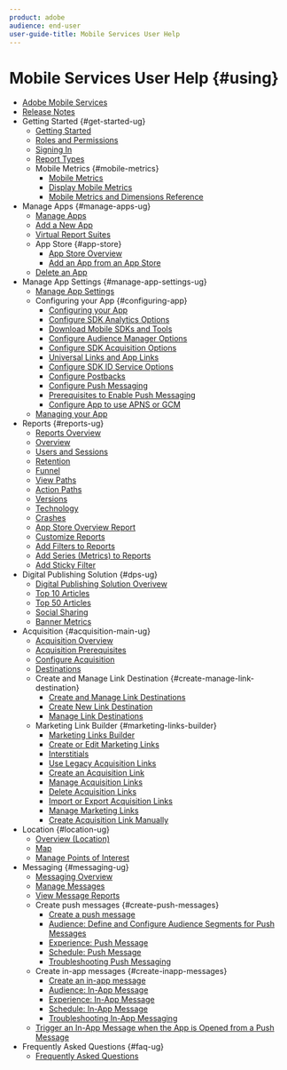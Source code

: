 ```yaml
---
product: adobe
audience: end-user
user-guide-title: Mobile Services User Help
---
```


# Mobile Services User Help {#using}

+ [Adobe Mobile Services](home.md)
+ [Release Notes](whatsnew.md)
+ Getting Started {#get-started-ug}
   + [Getting Started](gs/gs.md)
   + [Roles and Permissions](gs/c-mob-roles-and-permissions.md)
   + [Signing In](gs/gs-signin.md)
   + [Report Types](gs/reports-types.md)
   + Mobile Metrics {#mobile-metrics}
     + [Mobile Metrics](gs/metrics/metrics.md)
     + [Display Mobile Metrics](gs/metrics/overview.md)
     + [Mobile Metrics and Dimensions Reference](gs/metrics/metrics-reference.md)
+ Manage Apps {#manage-apps-ug}
   + [Manage Apps](manage-apps/manage-apps.md)
   + [Add a New App](manage-apps/t-new-app.md)
   + [Virtual Report Suites](manage-apps/c-mob-vrs.md)
   + App Store {#app-store}
     + [App Store Overview](manage-apps/c-app-store/c-app-store.md)
     + [Add an App from an App Store](manage-apps/c-app-store/t-app-store-app.md)
   + [Delete an App](manage-apps/t-delete-apps.md)
+ Manage App Settings {#manage-app-settings-ug}
   + [Manage App Settings](c-manage-app-settings/c-manage-app-settings.md)
   + Configuring your App {#configuring-app}
      + [Configuring your App](c-manage-app-settings/c-mob-confg-app/c-mob-confg-app.md)
      + [Configure SDK Analytics Options](c-manage-app-settings/c-mob-confg-app/t-config-analytics/t-config-analytics.md)
      + [Download Mobile SDKs and Tools](c-manage-app-settings/c-mob-confg-app/t-config-analytics/download-sdk.md)
      + [Configure Audience Manager Options](c-manage-app-settings/c-mob-confg-app/t-config-aam.md)
      + [Configure SDK Acquisition Options](c-manage-app-settings/c-mob-confg-app/t-config-acquisition.md)
      + [Universal Links and App Links](c-manage-app-settings/c-mob-confg-app/c-universal-app-links.md)
      + [Configure SDK ID Service Options](c-manage-app-settings/c-mob-confg-app/t-config-visitor.md)
      + [Configure Postbacks](c-manage-app-settings/c-mob-confg-app/signals.md)
      + [Configure Push Messaging](c-manage-app-settings/c-mob-confg-app/configure-push-messaging/configure-push-messaging.md)
      + [Prerequisites to Enable Push Messaging](c-manage-app-settings/c-mob-confg-app/configure-push-messaging/prerequisites-push-messaging.md)
      + [Configure App to use APNS or GCM](c-manage-app-settings/c-mob-confg-app/configure-push-messaging/configure-app-apns-gcm.md)
   + [Managing your App](c-manage-app-settings/c-mob-manage-app.md)
+ Reports {#reports-ug}
   + [Reports Overview](usage/usage.md)
   + [Overview](usage/usage-overview.md)
   + [Users and Sessions](usage/users-sessions.md)
   + [Retention](usage/reports-retention.md)
   + [Funnel](usage/reports-funnel.md)
   + [View Paths](usage/reports-view-paths.md)
   + [Action Paths](usage/reports-action-paths.md)
   + [Versions](usage/c-reports-versions.md)
   + [Technology](usage/reports-technology.md)
   + [Crashes](usage/c-crashes.md)
   + [App Store Overview Report](usage/c-app-store-store-performance.md)
   + [Customize Reports](usage/reports-customize/reports-customize.md)
   + [Add Filters to Reports](usage/reports-customize/t-reports-customize.md)
   + [Add Series (Metrics) to Reports](usage/reports-customize/t-reports-series.md)
   + [Add Sticky Filter](usage/reports-customize/t-sticky-filter.md)
+ Digital Publishing Solution {#dps-ug}
   + [Digital Publishing Solution Overivew](dps/dps.md)
   + [Top 10 Articles](dps/dps-top-ten-articles.md)
   + [Top 50 Articles](dps/dps-top-50-articles.md)
   + [Social Sharing](dps/dps-social-sharing.md)
   + [Banner Metrics](dps/dps-banner-metrics.md)
+ Acquisition {#acquisition-main-ug}
   + [Acquisition Overview](acquisition-main/acquisition-main.md)
   + [Acquisition Prerequisites](acquisition-main/c-acquisition-prerequisites.md)
   + [Configure Acquisition](acquisition-main/t-enable-acquisition.md)
   + [Destinations](acquisition-main/c-create-destinations.md)
   + Create and Manage Link Destination {#create-manage-link-destination}
     + [Create and Manage Link Destinations](acquisition-main/c-manage-link-destinations/c-manage-link-destinations.md)
     + [Create New Link Destination](acquisition-main/c-manage-link-destinations/t-create-new-app-deep-link-destination.md)
     + [Manage Link Destinations](acquisition-main/c-manage-link-destinations/t-archive-unarchive-link-destinations.md)
   + Marketing Link Builder {#marketing-links-builder}
     + [Marketing Links Builder](acquisition-main/c-marketing-links-builder/c-marketing-links-builder.md)
     + [Create or Edit Marketing Links](acquisition-main/c-marketing-links-builder/t-create-edit-adobe-links/t-create-edit-adobe-links.md)
     + [Interstitials](acquisition-main/c-marketing-links-builder/t-create-edit-adobe-links/t-interstitials.md)
     + [Use Legacy Acquisition Links](acquisition-main/c-marketing-links-builder/t-create-edit-adobe-links/c-use-legacy-acquisition-links/c-use-legacy-acquisition-links.md)
     + [Create an Acquisition Link](acquisition-main/c-marketing-links-builder/t-create-edit-adobe-links/c-use-legacy-acquisition-links/t-acquisition-link.md)
     + [Manage Acquisition Links](acquisition-main/c-marketing-links-builder/t-create-edit-adobe-links/c-use-legacy-acquisition-links/c-manage-acquisition-links/c-manage-acquisition-links.md)
     + [Delete Acquisition Links](acquisition-main/c-marketing-links-builder/t-create-edit-adobe-links/c-use-legacy-acquisition-links/c-manage-acquisition-links/t-acquisition-del.md)
     + [Import or Export Acquisition Links](acquisition-main/c-marketing-links-builder/t-create-edit-adobe-links/c-use-legacy-acquisition-links/c-manage-acquisition-links/t-acquisition-import.md)
     + [Manage Marketing Links](acquisition-main/c-marketing-links-builder/c-manage-adobe-links.md)
     + [Create Acquisition Link Manually](acquisition-main/c-marketing-links-builder/acquisition-link-manual.md)
+ Location {#location-ug}
   + [Overview (Location)](location/c-location-overview.md)
   + [Map](location/c-map-points.md)
   + [Manage Points of Interest](location/t-manage-points.md)
+ Messaging {#messaging-ug}
   + [Messaging Overview](in-app-messaging/in-app-messaging.md)
   + [Manage Messages](in-app-messaging/messages-manage/messages-manage.md)
   + [View Message Reports](in-app-messaging/messages-manage/view-message-reports.md)
   + Create push messages {#create-push-messages}
      + [Create a push message](in-app-messaging/t-create-push-message/t-create-push-message.md)
      + [Audience: Define and Configure Audience Segments for Push Messages](in-app-messaging/t-create-push-message/c-audience-push-message.md)
      + [Experience: Push Message](in-app-messaging/t-create-push-message/c-experience--push-message.md)
      + [Schedule: Push Message](in-app-messaging/t-create-push-message/c-schedule-push-message.md)
      + [Troubleshooting Push Messaging](in-app-messaging/t-create-push-message/c-troubleshooting-push-messaging.md)
   + Create in-app messages {#create-inapp-messages}
      + [Create an in-app message](in-app-messaging/t-in-app-message/t-in-app-message.md)
      + [Audience: In-App Message](in-app-messaging/t-in-app-message/c-audience-in-app-message.md)
      + [Experience: In-App Message](in-app-messaging/t-in-app-message/c-experience-in-app-message.md)
      + [Schedule: In-App Message](in-app-messaging/t-in-app-message/c-schedule-in-app-message.md)
      + [Troubleshooting In-App Messaging](in-app-messaging/t-in-app-message/in-apps-ts.md)
   + [Trigger an In-App Message when the App is Opened from a Push Message](in-app-messaging/t-mob-trig-in-app-open-app-from-push.md)
+ Frequently Asked Questions {#faq-ug}
   + [Frequently Asked Questions](faq-mobile.md)
